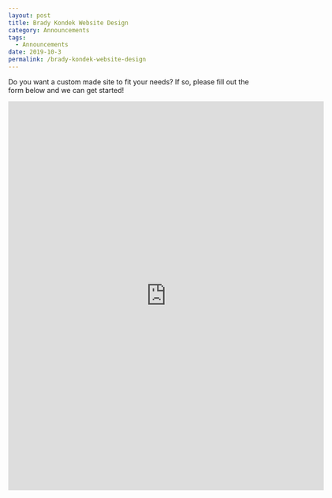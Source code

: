 ```yaml
---
layout: post
title: Brady Kondek Website Design
category: Announcements
tags:
  - Announcements
date: 2019-10-3
permalink: /brady-kondek-website-design
---
```


Do you want a custom made site to fit your needs?  If so, please fill out the form below and we can get started!

<iframe src="https://docs.google.com/forms/d/e/1FAIpQLSdPA-dBN7dxfTj2nA4H_FXqz4p48MoIOCFZAQgSX47xhWzLBg/viewform?embedded=true" width="640" height="790" frameborder="0" marginheight="0" marginwidth="0">Loading…</iframe>
